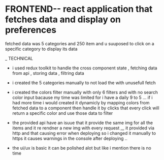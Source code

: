 # FRONTEND-- react application that fetches data and display on preferences 
fetched data was 5 categories and 250 item and u suuposed to click on a specific category to display its data 


_ TECHNICAL

- i used redux toolkit to handle the cross component state , fetching data from api , storing data , filtring data 

- i created the 5 categories manually to not load the with unusefull fetch

- i created the colors filter manually with only 6 filters and with no search color input bacause my time was limited for i have a daily 9 to 5 ... if i had more time i would created it dynamicly by mapping colors from fetched data to a component then handle it by clicks that every click will return a specific color and use those data to filter

- the provided api have an isuue that it provide the same img for all the items and it re rendner a new img with every request ,,, it provided via http and that causing error when deploying so i changed it manually to https it causes warnings in the console after deploying ..

- the ui/ux is basic it can be polished alot but like i mention there is no time 
